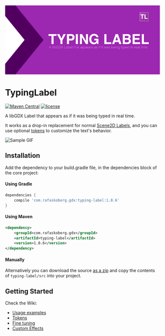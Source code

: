 ![Typing Label Logo](logo.png)

# TypingLabel

[![Maven Central](https://img.shields.io/maven-central/v/com.rafaskoberg.gdx/typing-label.svg?colorB=43BD15)](https://search.maven.org/#search%7Cga%7C1%7Ca%3A%22typing-label%22)
[![license](https://img.shields.io/github/license/rafaskb/typing-label.svg)](https://github.com/rafaskb/typing-label/blob/master/LICENSE)

A libGDX Label that appears as if it was being typed in real time.

It works as a drop-in replacement for normal [Scene2D Labels](https://github.com/libgdx/libgdx/wiki/Scene2d.ui#label), and you can use optional [tokens](https://github.com/rafaskb/typing-label/wiki/Tokens) to customize the text's behavior.

![Sample GIF](media/sample.gif)

## Installation
Add the dependency to your build.gradle file, in the dependencies block of the core project:

#### Using Gradle
```groovy
dependencies {
    compile 'com.rafaskoberg.gdx:typing-label:1.0.6'
}
```

#### Using Maven
```xml
<dependency>
    <groupId>com.rafaskoberg.gdx</groupId>
    <artifactId>typing-label</artifactId>
    <version>1.0.6</version>
</dependency>
```

#### Manually
Alternatively you can download the source [as a zip](https://github.com/RafaSKB/typing-label/archive/master.zip) and copy the contents of `typing-label/src` into your project.


## Getting Started

Check the Wiki:
- [Usage examples](https://github.com/rafaskb/typing-label/wiki/Examples)
- [Tokens](https://github.com/rafaskb/typing-label/wiki/Tokens)
- [Fine tuning](https://github.com/rafaskb/typing-label/wiki/Fine-Tuning)
- [Custom Effects](https://github.com/rafaskb/typing-label/wiki/Tokens#custom-effects)
